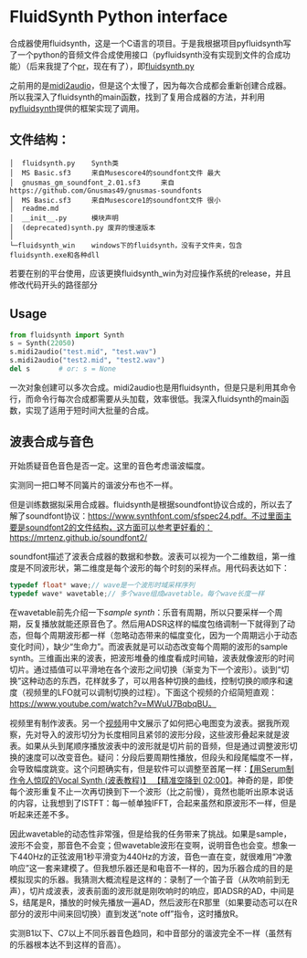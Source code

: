 # FluidSynth Python interface
合成器使用fluidsynth，这是一个C语言的项目。于是我根据项目pyfluidsynth写了一个python的音频文件合成使用接口（pyfluidsynth没有实现到文件的合成功能）（后来我提了个[pr](https://github.com/nwhitehead/pyfluidsynth/pull/85)，现在有了），即[fluidsynth.py](fluidsynth.py)

之前用的是[midi2audio](https://github.com/bzamecnik/midi2audio)，但是这个太慢了，因为每次合成都会重新创建合成器。所以我深入了fluidsynth的main函数，找到了复用合成器的方法，并利用[pyfluidsynth](https://github.com/nwhitehead/pyfluidsynth)提供的框架实现了调用。

## 文件结构：
```
│  fluidsynth.py    Synth类
│  MS Basic.sf3     来自Musescore4的soundfont文件 最大
│  gnusmas_gm_soundfont_2.01.sf3     来自https://github.com/Gnusmas49/gnusmas-soundfonts
│  MS Basic.sf3     来自Musescore1的soundfont文件 很小
│  readme.md
│  __init__.py      模块声明
│  (deprecated)synth.py 废弃的慢速版本
│
└─fluidsynth_win    windows下的fluidsynth，没有子文件夹，包含fluidsynth.exe和各种dll
```

若要在别的平台使用，应该更换fluidsynth_win为对应操作系统的release，并且修改代码开头的路径部分

## Usage
```py
from fluidsynth import Synth
s = Synth(22050)
s.midi2audio("test.mid", "test.wav")
s.midi2audio("test2.mid", "test2.wav")
del s       # or: s = None
```
一次对象创建可以多次合成。midi2audio也是用fluidsynth，但是只是利用其命令行，而命令行每次合成都需要从头加载，效率很低。我深入fluidsynth的main函数，实现了适用于短时间大批量的合成。

## 波表合成与音色
开始质疑音色音色是否一定。这里的音色考虑谐波幅度。

实测同一把口琴不同簧片的谐波分布也不一样。

但是训练数据拟采用合成器。fluidsynth是根据soundfont协议合成的，所以去了解了soundfont协议：https://www.synthfont.com/sfspec24.pdf。不过里面主要是soundfont2的文件结构，这方面可以参考更好看的：https://mrtenz.github.io/soundfont2/

soundfont描述了波表合成器的数据和参数。波表可以视为一个二维数组，第一维度是不同波形状，第二维度是每个波形的每个时刻的采样点。用代码表达如下：
```cpp
typedef float* wave;// wave是一个波形时域采样序列
typedef wave* wavetable;// 多个wave组成wavetable。每个wave长度一样
```

在wavetable前先介绍一下*sample synth*：乐音有周期，所以只要采样一个周期，反复播放就能还原音色了。然后用ADSR这样的幅度包络调制一下就得到了动态，但每个周期波形都一样（忽略动态带来的幅度变化，因为一个周期远小于动态变化时间），缺少“生命力”。而波表就是可以动态改变每个周期的波形的sample synth。三维画出来的波表，把波形堆叠的维度看成时间轴，波表就像波形的时间切片。通过插值可以平滑地在各个波形之间切换（渐变为下一个波形）。谈到“切换”这种动态的东西，花样就多了，可以用各种切换的曲线，控制切换的顺序和速度（视频里的LFO就可以调制切换的过程）。下面这个视频的介绍简短直观：https://www.youtube.com/watch?v=MWuU7BqbqBU。

视频里有制作波表。另一个[视频](https://www.bilibili.com/video/BV1SF411f7Dj)用中文展示了如何把心电图变为波表。据我所观察，先对导入的波形切分为长度相同且紧邻的波形分段，这些波形叠起来就是波表。如果从头到尾顺序播放波表中的波形就是切片前的音频，但是通过调整波形切换的速度可以改变音色。疑问：分段后要周期性播放，但段头和段尾幅度不一样，会导致幅度跳变。这个问题确实有，但是软件可以调整至首尾一样：[【用Serum制作令人惊叹的Vocal Synth (波表教程)】 【精准空降到 02:00】](https://www.bilibili.com/video/BV1ur421A7SD/?share_source=copy_web&vd_source=5ba343b2efa35366332287bb3d88dc7b&t=120)。神奇的是，即使每个波形重复不止一次再切换到下一个波形（比之前慢），竟然也能听出原本说话的内容，让我想到了ISTFT：每一帧单独IFFT，合起来虽然和原波形不一样，但是听起来还差不多。

因此wavetable的动态性非常强，但是给我的任务带来了挑战。如果是sample，波形不会变，那音色不会变；但wavetable波形在变啊，说明音色也会变。想象一下440Hz的正弦波用1秒平滑变为440Hz的方波，音色一直在变，就很难用“冲激响应”这一套来建模了。但我想乐器还是和电音不一样的，因为乐器合成的目的是模拟现实的乐器。我猜测大概流程是这样的：录制了一个笛子音（从吹响前到无声），切片成波表，波表前面的波形就是刚吹响时的响应，即ADSR的AD，中间是S，结尾是R，播放的时候先播放一遍AD，然后波形在R那里（如果要动态可以在R部分的波形中间来回切换）直到发送“note off”指令，这时播放R。

实测B1以下、C7以上不同乐器音色趋同，和中音部分的谐波完全不一样（虽然有的乐器根本达不到这样的音高）。